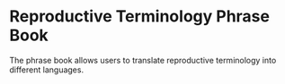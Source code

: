 # Reproductive Terminology Phrase Book
The phrase book allows users to translate reproductive terminology into different languages.
